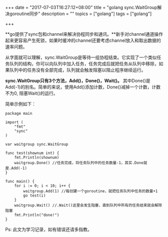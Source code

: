 +++
date = "2017-07-03T16:27:12+08:00"
title = "golang sync.WaitGroup解决goroutine同步"
description = ""
topics = ["golang"]
tags = ["golang"]

+++

**go提供了sync包和channel来解决协程同步和通讯。**新手对channel通道操作起来更容易产生死锁，如果时缓冲的channel还要考虑channel放入和取出数据的速率问题。

从字面就可以理解，sync.WaitGroup是等待一组协程结束。它实现了一个类似任务队列的结构，你可以向队列中加入任务，任务完成后就把任务从队列中移除，如果队列中的任务没有全部完成，队列就会触发阻塞以阻止程序继续运行。

**sync.WaitGroup只有3个方法，Add()，Done()，Wait()。** 其中Done()是Add(-1)的别名。简单的来说，使用Add()添加计数，Done()减掉一个计数，计数不为0, 阻塞Wait()的运行。 

简单示例如下：
```
package main
 
import (
	"fmt"
	"sync"
)
 
var waitgroup sync.WaitGroup
 
func test(shownum int) {
	fmt.Println(shownum)
	waitgroup.Done() //任务完成，将任务队列中的任务数量-1，其实.Done就是.Add(-1)
}
 
func main() {
	for i := 0; i < 10; i++ {
		waitgroup.Add(1) //每创建一个goroutine，就把任务队列中任务的数量+1
		go test(i)
	}
	waitgroup.Wait() //.Wait()这里会发生阻塞，直到队列中所有的任务结束就会解除阻塞
	fmt.Println("done!")
}
```

Ps: 此文为学习记录，如有错误还请多指教。
